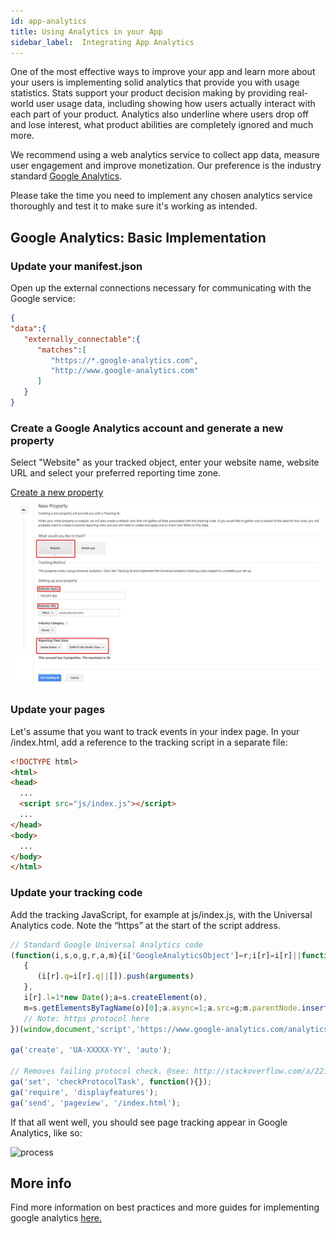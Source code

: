 ```yaml
---
id: app-analytics
title: Using Analytics in your App
sidebar_label:  Integrating App Analytics
---
```


One of the most effective ways to improve your app and learn more about your users is implementing solid analytics that provide you with usage statistics. Stats support your product decision making by providing real-world user usage data, including showing how users actually interact with each part of your product. Analytics also underline where users drop off and lose interest, what product abilities are completely ignored and much more.

We recommend using a web analytics service to collect app data, measure user engagement and improve monetization. Our preference is the industry standard [Google Analytics](https://marketingplatform.google.com/about/analytics/features/).

Please take the time you need to implement any chosen analytics service thoroughly and test it to make sure it's working as intended.

## Google Analytics: Basic Implementation

### Update your manifest.json

Open up the external connections necessary for communicating with the Google service:

```json
{
"data":{  
   "externally_connectable":{  
      "matches":[  
         "https://*.google-analytics.com",
         "http://www.google-analytics.com"
      ]
   }
}
```

### Create a Google Analytics account and generate a new property

Select "Website" as your tracked object, enter your website name, website URL and select your preferred reporting time zone.

<div class="box" data-slick='{"slidesToShow": 1}'>
  <a data-fancybox="gallery" data-caption="Create a new property" href="../assets/app-analytics/GA1.jpg">
     Create a new property
    <span class="thumb">
      <img src="../assets/app-analytics/GA1.jpg" alt="process">
    </span>
  </a>
</div>

### Update your pages

Let's assume that you want to track events in your index page. In your /index.html, add a reference to the tracking script in a separate file:

```html
<!DOCTYPE html>
<html>
<head>
  ...
  <script src="js/index.js"></script>
  ...
</head>
<body>
  ...
</body>
</html>
```

### Update your tracking code

Add the tracking JavaScript, for example at js/index.js, with the Universal Analytics code. Note the “https” at the start of the script address.

```js
// Standard Google Universal Analytics code
(function(i,s,o,g,r,a,m){i['GoogleAnalyticsObject']=r;i[r]=i[r]||function()
   {
      (i[r].q=i[r].q||[]).push(arguments)
   },
   i[r].l=1*new Date();a=s.createElement(o),
   m=s.getElementsByTagName(o)[0];a.async=1;a.src=g;m.parentNode.insertBefore(a,m)
   // Note: https protocol here
})(window,document,'script','https://www.google-analytics.com/analytics.js','ga');

ga('create', 'UA-XXXXX-YY', 'auto');

// Removes failing protocol check. @see: http://stackoverflow.com/a/22152353/1958200
ga('set', 'checkProtocolTask', function(){}); 
ga('require', 'displayfeatures');
ga('send', 'pageview', '/index.html');
```

If that all went well, you should see page tracking appear in Google Analytics, like so:

<img src="https://overwolf.github.io/docs//assets/app-analytics/GA-sample.jpg" alt="process" width="900"/>


## More info

Find more information on best practices and more guides for implementing google analytics [here.](https://analytics.google.com/analytics/academy/)
